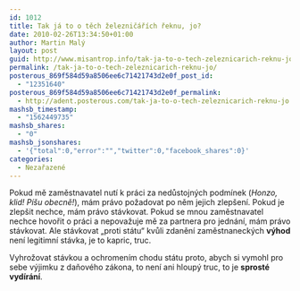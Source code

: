 ```yaml
---
id: 1012
title: Tak já to o těch železničářích řeknu, jo?
date: 2010-02-26T13:34:50+01:00
author: Martin Malý
layout: post
guid: http://www.misantrop.info/tak-ja-to-o-tech-zeleznicarich-reknu-jo/
permalink: /tak-ja-to-o-tech-zeleznicarich-reknu-jo/
posterous_869f584d59a8506ee6c71421743d2e0f_post_id:
  - "12351640"
posterous_869f584d59a8506ee6c71421743d2e0f_permalink:
  - http://adent.posterous.com/tak-ja-to-o-tech-zeleznicarich-reknu-jo
mashsb_timestamp:
  - "1562449735"
mashsb_shares:
  - "0"
mashsb_jsonshares:
  - '{"total":0,"error":"","twitter":0,"facebook_shares":0}'
categories:
  - Nezařazené
---
```

Pokud mě zaměstnavatel nut&iacute; k pr&aacute;ci za nedůstojn&yacute;ch podm&iacute;nek (_Honzo, klid! P&iacute;&scaron;u obecně!_), m&aacute;m pr&aacute;vo požadovat po něm jejich zlep&scaron;en&iacute;. Pokud je zlep&scaron;it nechce, m&aacute;m pr&aacute;vo st&aacute;vkovat. Pokud se mnou zaměstnavatel nechce hovořit o pr&aacute;ci a nepovažuje mě za partnera pro jedn&aacute;n&iacute;, m&aacute;m pr&aacute;vo st&aacute;vkovat. Ale st&aacute;vkovat &#8222;proti st&aacute;tu&#8220; kvůli zdaněn&iacute; zaměstnaneck&yacute;ch **v&yacute;hod** nen&iacute; legitimn&iacute; st&aacute;vka, je to kapric, truc.

Vyhrožovat st&aacute;vkou a ochromen&iacute;m chodu st&aacute;tu proto, abych si vymohl pro sebe v&yacute;jimku z daňov&eacute;ho z&aacute;kona, to nen&iacute; ani hloup&yacute; truc, to je **sprost&eacute; vyd&iacute;r&aacute;n&iacute;**.